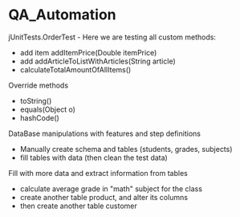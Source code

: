 # QA_Automation 

jUnitTests.OrderTest - Here we are testing all custom methods:

- add item addItemPrice(Double itemPrice)
- add addArticleToListWithArticles(String article)
- calculateTotalAmountOfAllItems()
  
Override methods 
- toString()
- equals(Object o)
- hashCode() 

DataBase manipulations with features and step definitions

- Manually create schema and tables (students, grades, subjects)
- fill tables with data (then clean the test data)

Fill with more data and extract information from tables
- calculate average grade in "math" subject for the class
- create another table product, and alter its columns
- then create another table customer
